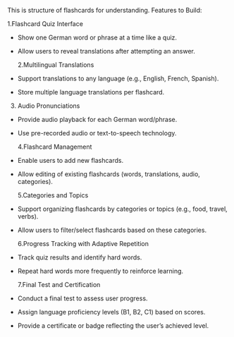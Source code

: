 This is structure of flashcards for understanding. Features to Build:

1.Flashcard Quiz Interface

- Show one German word or phrase at a time like a quiz.

- Allow users to reveal translations after attempting an answer.

  2.Multilingual Translations

- Support translations to any language (e.g., English, French, Spanish).

- Store multiple language translations per flashcard.

3. Audio Pronunciations

- Provide audio playback for each German word/phrase.

- Use pre-recorded audio or text-to-speech technology.

  4.Flashcard Management

- Enable users to add new flashcards.

- Allow editing of existing flashcards (words, translations, audio, categories).

  5.Categories and Topics

- Support organizing flashcards by categories or topics (e.g., food, travel, verbs).

- Allow users to filter/select flashcards based on these categories.

  6.Progress Tracking with Adaptive Repetition

- Track quiz results and identify hard words.

- Repeat hard words more frequently to reinforce learning.

  7.Final Test and Certification

- Conduct a final test to assess user progress.

- Assign language proficiency levels (B1, B2, C1) based on scores.

- Provide a certificate or badge reflecting the user’s achieved level.
